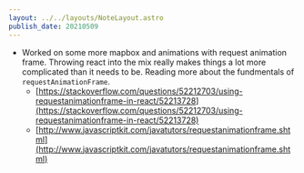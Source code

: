 ```yaml
---
layout: ../../layouts/NoteLayout.astro
publish_date: 20210509
---
```


- Worked on some more mapbox and animations with request animation frame. Throwing react into the mix really makes things a lot more complicated than it needs to be. Reading more about the fundmentals of `requestAnimationFrame`.
  - [https://stackoverflow.com/questions/52212703/using-requestanimationframe-in-react/52213728](https://stackoverflow.com/questions/52212703/using-requestanimationframe-in-react/52213728)
  - [http://www.javascriptkit.com/javatutors/requestanimationframe.shtml](http://www.javascriptkit.com/javatutors/requestanimationframe.shtml)
